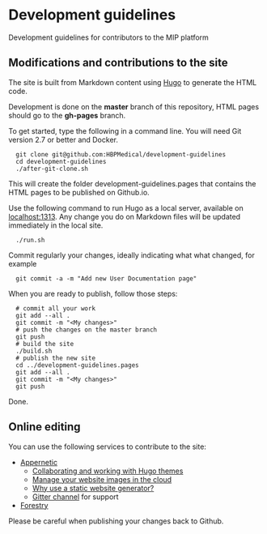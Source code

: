 # Development guidelines

Development guidelines for contributors to the MIP platform

## Modifications and contributions to the site

The site is built from Markdown content using [Hugo](http://gohugo.io/) to generate the HTML code.

Development is done on the __master__ branch of this repository, HTML pages should go to the __gh-pages__ branch.

To get started, type the following in a command line. You will need Git version 2.7 or better and Docker.

```
  git clone git@github.com:HBPMedical/development-guidelines
  cd development-guidelines
  ./after-git-clone.sh
```

This will create the folder development-guidelines.pages that contains the HTML pages to be published on Github.io.

Use the following command to run Hugo as a local server, available on [localhost:1313](http://localhost:1313/).
Any change you do on Markdown files will be updated immediately in the local site.

```
  ./run.sh
```

Commit regularly your changes, ideally indicating what what changed, for example

```
  git commit -a -m "Add new User Documentation page"
```

When you are ready to publish, follow those steps:

```
  # commit all your work
  git add --all .
  git commit -m "<My changes>"
  # push the changes on the master branch
  git push
  # build the site
  ./build.sh
  # publish the new site
  cd ../development-guidelines.pages
  git add --all .
  git commit -m "<My changes>"
  git push
```

Done.

## Online editing

You can use the following services to contribute to the site:

* [Appernetic](https://appernetic.io/)
  * [Collaborating and working with Hugo themes](https://blog.appernetic.io/2016/02/18/collaborating-and-working-with-hugo-themes/)
  * [Manage your website images in the cloud](https://blog.appernetic.io/2016/03/09/manage-your-web-site-images-in-the-cloud/)
  * [Why use a static website generator?](https://blog.appernetic.io/2016/02/10/why-use-a-static-website-generator/)
  * [Gitter channel](https://gitter.im/appernetic/issues/) for support
* [Forestry](https://forestry.io/)

Please be careful when publishing your changes back to Github.
